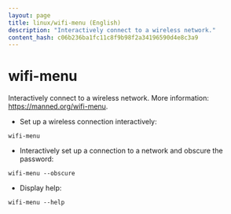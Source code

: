 ```yaml
---
layout: page
title: linux/wifi-menu (English)
description: "Interactively connect to a wireless network."
content_hash: c06b236ba1fc11c8f9b98f2a34196590d4e8c3a9
---
```

# wifi-menu

Interactively connect to a wireless network.
More information: <https://manned.org/wifi-menu>.

- Set up a wireless connection interactively:

`wifi-menu`

- Interactively set up a connection to a network and obscure the password:

`wifi-menu --obscure`

- Display help:

`wifi-menu --help`
